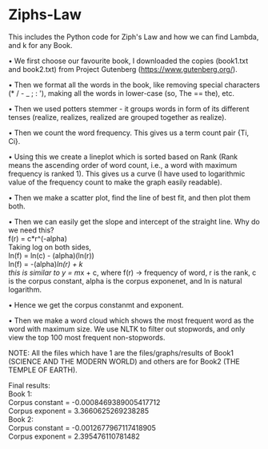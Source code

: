 # Ziphs-Law
This includes the Python code for Ziph's Law and how we can find Lambda, and k for any Book. 

• We first choose our favourite book, I downloaded the copies (book1.txt and book2.txt) from Project Gutenberg (https://www.gutenberg.org/). 

• Then we format all the words in the book, like removing special characters (* / - _ ; : '), making all the words in lower-case (so, The == the), etc. 

• Then we used potters stemmer - it groups words in form of its different tenses (realize, realizes, realized are grouped together as realize). 

• Then we count the word frequency. This gives us a term count pair {Ti, Ci}. 

• Using this we create a lineplot which is sorted based on Rank (Rank means the ascending order of word count, i.e., a word with maximum frequency is ranked 1). This gives us a curve (I have used to logarithmic value of the frequency count to make the graph easily readable). 

• Then we make a scatter plot, find the line of best fit, and then plot them both.

• Then we can easily get the slope and intercept of the straight line. Why do we need this?
    <br>f(r) = c*r^(-alpha)
    <br>Taking log on both sides,
    <br>ln(f) = ln(c) - (alpha)(ln(r))
    <br>ln(f) = -(alpha)*ln(r) + k
    <br>this is similar to y = m*x + c, where f(r) -> frequency of word, r is the rank, c is the corpus constant, alpha is the corpus exponenet, and ln is natural logarithm.

• Hence we get the corpus constanmt and exponent.

• Then we make a word cloud which shows the most frequent word as the word with maximum size. We use NLTK to filter out stopwords, and only view the top 100 most frequent non-stopwords.  

NOTE: All the files which have 1 are the files/graphs/results of Book1 (SCIENCE AND THE MODERN WORLD) and others are for Book2 (THE TEMPLE OF EARTH). 

Final results: 
    <br>Book 1:
        <br>Corpus constant = -0.0008469389005417712
        <br>Corpus exponent = 3.3660625269238285
    <br>Book 2:
        <br>Corpus constant = -0.0012677967117418905
        <br>Corpus exponent = 2.395476110781482
        
